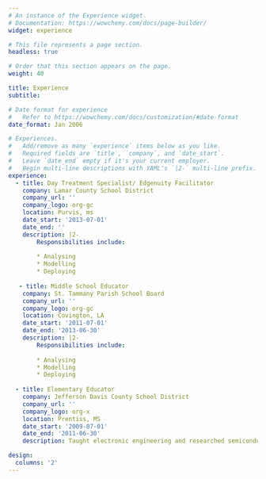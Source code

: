 ```yaml
---
# An instance of the Experience widget.
# Documentation: https://wowchemy.com/docs/page-builder/
widget: experience

# This file represents a page section.
headless: true

# Order that this section appears on the page.
weight: 40

title: Experience
subtitle:

# Date format for experience
#   Refer to https://wowchemy.com/docs/customization/#date-format
date_format: Jan 2006

# Experiences.
#   Add/remove as many `experience` items below as you like.
#   Required fields are `title`, `company`, and `date_start`.
#   Leave `date_end` empty if it's your current employer.
#   Begin multi-line descriptions with YAML's `|2-` multi-line prefix.
experience:
  - title: Day Treatment Specialist/ Edgenuity Facilitator
    company: Lamar County School District
    company_url: ''
    company_logo: org-gc
    location: Purvis, ms
    date_start: '2013-07-01'
    date_end: ''
    description: |2-
        Responsibilities include:
        
        * Analysing
        * Modelling
        * Deploying
        
   - title: Middle School Educator
    company: St. Tammany Parish School Board
    company_url: ''
    company_logo: org-gc
    location: Covington, LA
    date_start: '2011-07-01'
    date_end: '2013-06-30'
    description: |2-
        Responsibilities include:
        
        * Analysing
        * Modelling
        * Deploying
        
  - title: Elementary Educator
    company: Jefferson Davis County School District
    company_url: ''
    company_logo: org-x
    location: Prentiss, MS
    date_start: '2009-07-01'
    date_end: '2011-06-30'
    description: Taught electronic engineering and researched semiconductor physics.

design:
  columns: '2'
---
```

